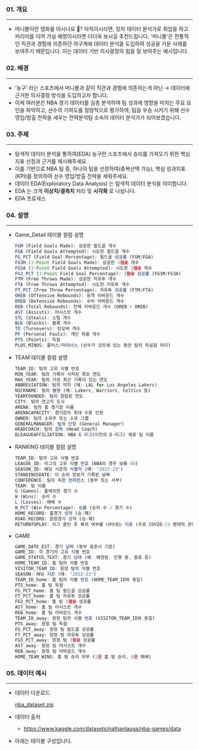 ### 01. 개요

---

- 머니볼이란 영화를 아시나요 🙂? 아직이시라면, 장차 데이터 분석가로 취업을 하고 커리어를 이어 가실 예정이시라면 더더욱 보시길 추천드립니다.  '머니볼'은 전통적인 직관과 경험에 의존하던 야구계에 데이터 분석을 도입하여 성공을 거둔 사례를 보여주기 때문입니다. 이는 데이터 기반 의사결정의 힘을 잘 보여주는 예시입니다.
    
### 02. 배경

---

- ‘농구’ 라는 스포츠에서 머니볼과 같이 직관과 경험에 의존하는게 아닌 → 데이터에 근거한 의사결정 방식을 도입하고자 합니다.
- 이제 여러분은 NBA 경기 데이터를 심층 분석하여 팀 성과에 영향을 미치는 주요 요인을 파악하고, 선수의 기여도를 정량적으로 평가하여, 팀을 우승 시키기 위해 선수 영입/방출 전략을 세우는 전력분석팀 소속의 데이터 분석가가 되어보겠습니다.

### 03. 주제

---

- 탐색적 데이터 분석을 통하여(EDA) 농구란 스포츠에서 승리를 가져오기 위한 핵심 지표 선정과 근거를 제시해주세요.
- 이를 기반으로 NBA 팀 중, 하나의 팀을 선정하여(중복선택 가능), 핵심 성과지표(KPI)를 정의하여 선수 영입/방출 전략을 세워주세요.
- 데이터 EDA(Exploratory Data Analysis) 는 탐색적 데이터 분석을 의미합니다.
- EDA 는 크게 **이상치/결측치** 처리 및 **시각화** 로 나뉩니다.
- EDA 프로세스
 

### 04. 설명

---

- Game_Detail 테이블 컬럼 설명
    
    ```jsx
    FGM (Field Goals Made): 성공한 필드골 개수
    FGA (Field Goals Attempted): 시도한 필드골 개수
    FG_PCT (Field Goal Percentage): 필드골 성공률 (FGM/FGA)
    FG3M (3-Point Field Goals Made): 성공한 3점슛 개수
    FG3A (3-Point Field Goals Attempted): 시도한 3점슛 개수
    FG3_PCT (3-Point Field Goal Percentage): 3점슛 성공률 (FG3M/FG3A)
    FTM (Free Throws Made): 성공한 자유투 개수
    FTA (Free Throws Attempted): 시도한 자유투 개수
    FT_PCT (Free Throw Percentage): 자유투 성공률 (FTM/FTA)
    OREB (Offensive Rebounds): 공격 리바운드 개수
    DREB (Defensive Rebounds): 수비 리바운드 개수
    REB (Total Rebounds): 전체 리바운드 개수 (OREB + DREB)
    AST (Assists): 어시스트 개수
    STL (Steals): 스틸 개수
    BLK (Blocks): 블록 개수
    TO (Turnovers): 턴오버 개수
    PF (Personal Fouls): 개인 파울 개수
    PTS (Points): 득점
    PLUS_MINUS: 플러스/마이너스 (선수가 코트에 있는 동안 팀의 득실점 차이)
    ```
    
- TEAM 테이블 컬럼 설명
    
    ```jsx
    TEAM_ID: 팀의 고유 식별 번호
    MIN_YEAR: 팀의 기록이 시작된 최초 연도
    MAX_YEAR: 팀의 가장 최근 기록이 있는 연도
    ABBREVIATION: 팀의 약자 (예: LAL for Los Angeles Lakers)
    NICKNAME: 팀의 별명 (예: Lakers, Warriors, Celtics 등)
    YEARFOUNDED: 팀이 창립된 연도
    CITY: 팀의 연고지 도시
    ARENA: 팀의 홈 경기장 이름
    ARENACAPACITY: 경기장의 최대 수용 인원
    OWNER: 팀의 소유주 또는 소유 그룹
    GENERALMANAGER: 팀의 단장 (General Manager)
    HEADCOACH: 팀의 감독 (Head Coach)
    DLEAGUEAFFILIATION: NBA G 리그(이전의 D-리그) 제휴 팀 이름
    ```
    
- RANKING 테이블 컬럼 설명
    
    ```jsx
    TEAM_ID: 팀의 고유 식별 번호
    LEAGUE_ID: 리그의 고유 식별 번호 (NBA의 경우 보통 00)
    SEASON_ID: 해당 시즌의 식별자 (예: "2022-23")
    STANDINGSDATE: 이 순위 정보가 기록된 날짜
    CONFERENCE: 팀이 속한 컨퍼런스 (동부 또는 서부)
    TEAM: 팀 이름
    G (Games): 플레이한 경기 수
    W (Wins): 승리 수
    L (Losses): 패배 수
    W_PCT (Win Percentage): 승률 (승리 수 / 경기 수)
    HOME_RECORD: 홈경기 성적 (승-패)
    ROAD_RECORD: 원정경기 성적 (승-패)
    RETURNTOPLAY: 리그 중단 후 복귀 여부를 나타내는 지표 (주로 COVID-19 팬데믹 관련)
    ```
    
- GAME
    
    ```jsx
    GAME_DATE_EST: 경기 날짜 (동부 표준시 기준)
    GAME_ID: 각 경기의 고유 식별 번호
    GAME_STATUS_TEXT: 경기 상태 (예: 예정됨, 진행 중, 종료 등)
    HOME_TEAM_ID: 홈 팀의 식별 번호
    VISITOR_TEAM_ID: 원정 팀의 식별 번호
    SEASON: 해당 시즌 (예: "2022-23")
    TEAM_ID_home: 홈 팀의 식별 번호 (HOME_TEAM_ID와 동일)
    PTS_home: 홈 팀 득점
    FG_PCT_home: 홈 팀 필드골 성공률
    FT_PCT_home: 홈 팀 자유투 성공률
    FG3_PCT_home: 홈 팀 3점슛 성공률
    AST_home: 홈 팀 어시스트 개수
    REB_home: 홈 팀 리바운드 개수
    TEAM_ID_away: 원정 팀의 식별 번호 (VISITOR_TEAM_ID와 동일)
    PTS_away: 원정 팀 득점
    FG_PCT_away: 원정 팀 필드골 성공률
    FT_PCT_away: 원정 팀 자유투 성공률
    FG3_PCT_away: 원정 팀 3점슛 성공률
    AST_away: 원정 팀 어시스트 개수
    REB_away: 원정 팀 리바운드 개수
    HOME_TEAM_WINS: 홈 팀 승리 여부 (1은 홈 팀 승리, 0은 패배)
    ```
    

### 05. 데이터 예시

---

- 데이터 다운로드

    [nba_dataset.zip](https://prod-files-secure.s3.us-west-2.amazonaws.com/83c75a39-3aba-4ba4-a792-7aefe4b07895/24137193-a43d-44fe-8cfe-c6cfec184dac/nba_dataset.zip)
    
- 데이터 출처
    - https://www.kaggle.com/datasets/nathanlauga/nba-games/data
- 아래는 테이블 구성입니다.